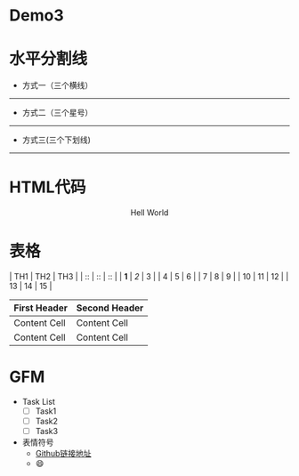 # Demo3

# 水平分割线
	
- 方式一（三个横线）

---

- 方式二（三个星号）

***

- 方式三(三个下划线)

___
	
# HTML代码

<p align = "center">Hell World</p>

# 表格

| TH1 | TH2 | TH3 | 
| :: | :: | :: | 
| **1** | *2* | 3 | 
| 4 | 5 | 6 | 
| 7 | 8 | 9 | 
| 10 | 11 | 12 | 
| 13 | 14 | 15 | 

| First Header | Second Header | 
| ------------- | ------------- | 
| Content Cell | Content Cell | 
| Content Cell | Content Cell |

# GFM

- Task List
	- [ ] Task1
	- [ ] Task2
	- [ ] Task3

- 表情符号
	- [Github链接地址]
	- :smile:
	
[Github链接地址]:https://www.webpagefx.com/tools/emoji-cheat-sheet/
